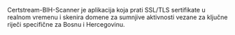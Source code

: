 Certstream-BIH-Scanner je aplikacija koja prati SSL/TLS sertifikate u realnom vremenu i skenira domene za sumnjive aktivnosti vezane za ključne riječi specifične za Bosnu i Hercegovinu.
